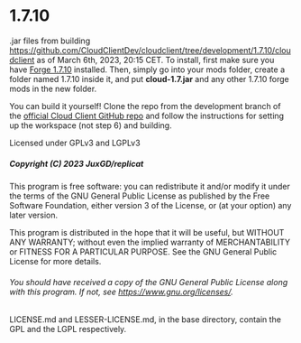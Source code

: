 # 1.7.10
.jar files from building https://github.com/CloudClientDev/cloudclient/tree/development/1.7.10/cloudclient as of March 6th, 2023, 20:15 CET.
To install, first make sure you have [Forge 1.7.10](https://files.minecraftforge.net/net/minecraftforge/forge/index_1.7.10.html) installed. Then, simply go into your mods folder, create a folder named 1.7.10 inside it, and put **cloud-1.7.jar** and any other 1.7.10 forge mods in the new folder.

You can build it yourself! Clone the repo from the development branch of the [official Cloud Client GitHub repo](https://github.com/CloudClientDev/cloudclient/tree/development) and follow the instructions for setting up the workspace (not step 6) and building.

Licensed under GPLv3 and LGPLv3


##### Copyright (C) 2023 JuxGD/replicat

This program is free software: you can redistribute it and/or modify
it under the terms of the GNU General Public License as published by
the Free Software Foundation, either version 3 of the License, or
(at your option) any later version.

This program is distributed in the hope that it will be useful,
but WITHOUT ANY WARRANTY; without even the implied warranty of
MERCHANTABILITY or FITNESS FOR A PARTICULAR PURPOSE.  See the
GNU General Public License for more details.

###### You should have received a copy of the GNU General Public License along with this program.  If not, see <https://www.gnu.org/licenses/>.

LICENSE.md and LESSER-LICENSE.md, in the base directory, contain the GPL and the LGPL respectively.
